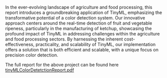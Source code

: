 In the ever-evolving landscape of agriculture and food processing, this report introduces a 
groundbreaking application of TinyML, emphasizing the transformative potential of a color detection 
system. Our innovative approach centers around the real-time detection of fruit and vegetable ripeness, 
particularly in the manufacturing of ketchup, showcasing the profound impact of TinyML in addressing 
challenges within the agriculture and food processing sectors. By harnessing the inherent cost- 
effectiveness, practicality, and scalability of TinyML, our implementation offers a solution that is both 
efficient and scalable, with a unique focus on precision color detection.


The full report for the above project can be found here [tinyMLColorDetetctionReport.pdf](https://github.com/Pravesh0101/TinyMLColorDetection/files/15377700/tinyMLColorDetetctionReport.pdf)
